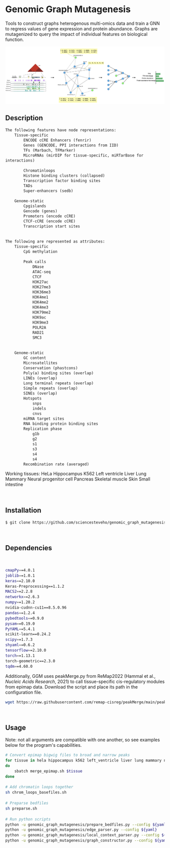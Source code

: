 # Genomic Graph Mutagenesis
Tools to construct graphs heterogenous multi-omics data and train a GNN to regress values of gene expression and protein abundance. Graphs are mutagenized to query the impact of individual features on biological function.
&nbsp;

<div align="center">
    <img src='docs/_static/placeholder.png'>
</div>

## Description
    The following features have node representations:
        Tissue-specific
            ENCODE cCRE Enhancers (fenrir)
            Genes (GENCODE, PPI interactions from IID)
            TFs (Marbach, TFMarker)
            MicroRNAs (mirDIP for tissue-specific, miRTarBase for interactions)

            Chromatinloops
            Histone binding clusters (collapsed)
            Transcription factor binding sites 
            TADs
            Super-enhancers (sedb)

        Genome-static
            Cpgislands
            Gencode (genes)
            Promoters (encode cCRE)
            CTCF-cCRE (encode cCRE)
            Transcription start sites


    The following are represented as attributes:
        Tissue-specific
            CpG methylation

            Peak calls
                DNase
                ATAC-seq
                CTCF
                H3K27ac
                H3K27me3
                H3K36me3
                H3K4me1
                H3K4me2
                H3K4me3
                H3K79me2
                H3K9ac
                H3K9me3
                POLR2A
                RAD21
                SMC3


        Genome-static
            GC content
            Microsatellites
            Conservation (phastcons)
            Poly(a) binding sites (overlap)
            LINEs (overlap)
            Long terminal repeats (overlap)
            Simple repeats (overlap)
            SINEs (overlap)
            Hotspots
                snps
                indels
                cnvs 
            miRNA target sites
            RNA binding protein binding sites
            Replication phase
                g1b
                g2
                s1
                s3
                s4
                s4
            Recombination rate (averaged)


Working tissues:
    HeLa
    Hippocampus
    K562
    Left ventricle
    Liver
    Lung
    Mammary
    Neural progenitor cell
    Pancreas
    Skeletal muscle
    Skin
    Small intestine

&nbsp;

## Installation

```sh
$ git clone https://github.com/sciencesteveho/genomic_graph_mutagenesis.git
```

&nbsp;

## Dependencies

&nbsp;

```sh
cmapPy==4.0.1
joblib==1.0.1
keras==2.10.0
Keras-Preprocessing==1.1.2
MACS2==2.2.8
networkx==2.6.3
numpy==1.20.2
nvidia-cudnn-cu11==8.5.0.96
pandas==1.2.4
pybedtools==0.9.0
pysam==0.19.0
PyYAML==5.4.1
scikit-learn==0.24.2
scipy==1.7.3
shyaml==0.6.2
tensorflow==2.10.0
torch==1.13.1
torch-geometric==2.3.0
tqdm==4.60.0
```
Additionally, GGM uses peakMerge.py from ReMap2022 (Hammal et al., *Nucleic Acids Research*, 2021) to call tissue-specific cis-regulatory modules from epimap data. Download the script and place its path in the configuration file.
```sh
wget https://raw.githubusercontent.com/remap-cisreg/peakMerge/main/peakMerge.py
```
&nbsp;

## Usage


Note: not all arguments are compatible with one another, so see examples below for the program's capabilities.
```sh
# Convert epimap bigwig files to broad and narrow peaks
for tissue in hela hippocampus k562 left_ventricle liver lung mammary npc pancreas skeletal_muscle skin small_intestine;
do
    sbatch merge_epimap.sh $tissue
done

# Add chromatin loops together
sh chrom_loops_basefiles.sh

# Preparse bedfiles
sh preparse.sh

# Run python scripts
python -u genomic_graph_mutagenesis/prepare_bedfiles.py --config ${yaml}
python -u genomic_graph_mutagenesis/edge_parser.py --config ${yaml}
python -u genomic_graph_mutagenesis/local_context_parser.py --config ${yaml}
python -u genomic_graph_mutagenesis/graph_constructor.py --config ${yaml}
```
